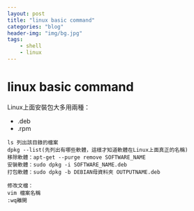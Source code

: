 ```yaml
---
layout: post
title: "linux basic command"
categories: "blog"
header-img: "img/bg.jpg"
tags:
    - shell
    - linux
---
```


# linux basic command
Linux上面安裝包大多用兩種：
* .deb
* .rpm

```shell=
ls 列出該目錄的檔案
dpkg --list(先列出有哪些軟體，這樣才知道軟體在Linux上面真正的名稱)
移除軟體：apt-get --purge remove SOFTWARE_NAME
安裝軟體：sudo dpkg -i SOFTWARE_NAME.deb
打包軟體：sudo dpkg -b DEBIAN母資料夾 OUTPUTNAME.deb

修改文檔：
vim 檔案名稱
:wq離開

```